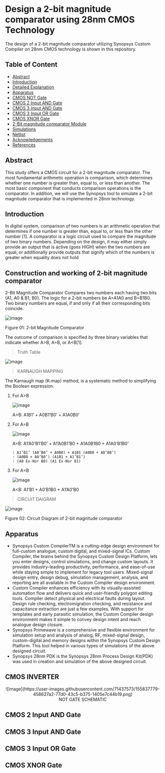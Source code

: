 # Design a 2-bit magnitude comparator using 28nm CMOS Technology

The design of a 2-bit magnitude comparator utilizing Synopsys Custom Compiler on 28nm CMOS technology is shown in this repository.

##  Table of Content
   * [Abstract](#Abstract)
   * [Introduction](#Introduction)
   * [Detailed Explanation](#Detailed-Explanation)
   * [Apparatus](#Apparatus)
   * [CMOS NOT Gate](#CMOS-NOT-Gate)
   * [CMOS 2 Input AND Gate](#CMOS-2-Input-AND-Gate)
   * [CMOS 3 Input AND Gate](#CMOS-3-Input-AND-Gate)
   * [CMOS 3 Input OR Gate](#CMOS-3-Input-OR-Gate)
   * [CMOS XNOR Gate](#CMOS-XNOR-Gate)
   * [2-Bit magnitude comparator Module](#2-Bit-magnitude-comparator-Module)
   * [Simulations](#Simulations)
   * [Netlist](#Netlist)
   * [Acknowledgements](#Acknowledgements)
   * [References](#References)
 




##  Abstract
This study offers a CMOS circuit for a 2-bit magnitude comparator. The most fundamental arithmetic operation is comparison, which determines whether one number is greater   than, equal to, or less than another. The most basic component that conducts comparison operations is the comparator. In addition, we will use the Synopsys tool to simulate a 2-bit magnitude comparator that is implemented in 28nm technology.
	

##  Introduction
In digital system, comparison of two numbers is an arithmetic operation that determines if one number is greater than, equal to, or less than the other number [1]. A comparator is a logic circuit used to compare the magnitude of two binary numbers. Depending on the design, it may either simply provide an output that is active (goes HIGH) when the two numbers are equal, or additionally provide outputs that signify which of the numbers is greater when equality does not hold


##  Construction and working of 2-bit magnitude comparator
2-Bit Magnitude Comparator Compares two numbers each having two bits (A1, A0 & B1, B0). The logic for a 2-bit numbers be A=A1A0 and B=B1B0. Two binary numbers are equal, if and only if all their corresponding bits coincide. 


![image](https://user-images.githubusercontent.com/71437573/155836169-18677b92-1f64-4f75-8d88-c36b03ed9ff8.png)

  Figure 01: 2-bit Magnitude Comparator
  
The outcome of comparison is specified by three binary variables that indicate whether A>B, A=B, or A<B[1].

> Truth Table

   ![image](https://user-images.githubusercontent.com/71437573/155836295-09a2be60-15aa-42e3-bcb1-dfb780098474.png)

> KARNAUGH MAPPING

The Karnaugh map (K-map) method, is a systematic method to simplifying the Boolean expression.

1. For A>B

    ![image](https://user-images.githubusercontent.com/71437573/155836397-e808e052-58fe-4ebb-94c5-87bab51e14f3.png)

    A>B: A1B1’ + A0B1’B0’ + A1A0B0’


2. For A=B

    ![image](https://user-images.githubusercontent.com/71437573/155836420-bc449b9f-1362-44b5-b524-dcfd516334b8.png)
 
    A=B: A1’A0’B1’B0’ + A1’A0B1’B0 + A1A0B1B0 + A1A0’B1B0’
    
       : A1’B1’ (A0’B0’ + A0B0) + A1B1 (A0B0 + A0’B0’)
       : (A0B0 + A0’B0’) (A1B1 + A1’B1’)
       : (A0 Ex-Nor B0) (A1 Ex-Nor B1)

3. For A<B
	   
     ![image](https://user-images.githubusercontent.com/71437573/155836498-ad9e1d93-4b16-4e7d-a64e-7854c6d5ebec.png)
	   
     A<B: A1’B1 + A0’B1B0 + A1’A0’B0

> CIRCUIT DAIGRAM

   ![image](https://user-images.githubusercontent.com/71437573/155836911-c44ee1b6-1162-4362-a4ec-e598086991d0.png)
   
   Figure 02: Circuit Diagram of 2-bit magnitude comparator

##  Apparatus

- Synopsys Custom CompilerTM is a cutting-edge design environment for full-custom analogue, custom digital, and mixed-signal ICs. Custom Compiler, the brains behind the Synopsys Custom Design Platform, lets you enter designs, control simulations, and change custom layouts. It provides industry-leading productivity, performance, and ease-of-use while staying simple to implement for legacy tool users. Mixed-signal design entry, design debug, simulation management, analysis, and reporting are all available in the Custom Compiler design environment. 
- Custom Compiler enhances efficiency with its visually-assisted automation flow and delivers quick and user-friendly polygon editing tools. Compiler detect physical and electrical faults during layout. Design rule checking, electromigration checking, and resistance and capacitance extraction are just a few examples. With support for templates and early parasitic simulation, the Custom Compiler design environment makes it simple to convey design intent and reach analogue design closure.
- Synopsys Primewave is a comprehensive and flexible environment for simulation setup and analysis of analog, RF, mixed-signal design, custom-digital and memory designs within the Synopsys Custom Design Platform. This tool helped in various types of simulations of the above designed circuit.
- Synopsys 28nm PDK is the Synopsys 28nm Process Design Kit(PDK) was used in creation and simulation of the above designed circuit.

##  CMOS INVERTER


<p align="Center">
  ![image](https://user-images.githubusercontent.com/71437573/155837779-458627a2-77d0-43c5-b375-1405e7c44b19.png)
<br />
  NOT GATE SCHEMATIC<br />
  
</p>


##  CMOS 2 Input AND Gate
##  CMOS 3 Input AND Gate
##  CMOS 3 Input OR Gate
##  CMOS XNOR Gate

